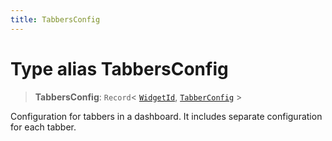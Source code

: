 ```yaml
---
title: TabbersConfig
---
```


# Type alias TabbersConfig

> **TabbersConfig**: `Record`\< [`WidgetId`](type-alias.WidgetId.md), [`TabberConfig`](type-alias.TabberConfig.md) \>

Configuration for tabbers in a dashboard.
It includes separate configuration for each tabber.
